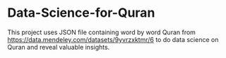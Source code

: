 # Data-Science-for-Quran
This project uses JSON file containing word by word Quran from https://data.mendeley.com/datasets/9yvrzxktmr/6 to do data science on Quran and reveal valuable insights.
